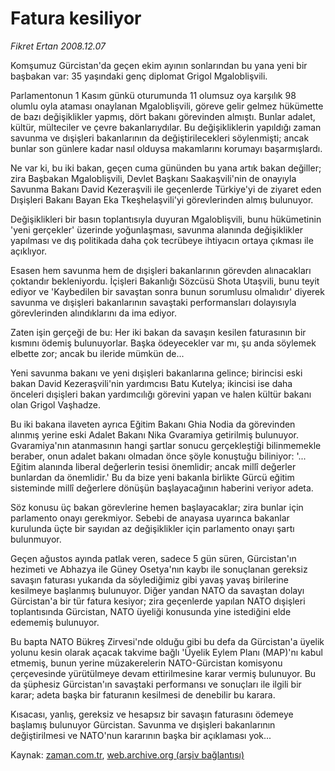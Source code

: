 # Fatura kesiliyor

*Fikret Ertan 2008.12.07*

<tr><td class="metin" colspan="2" style="padding-top: 20px; padding-left: 5px; padding-right: 10px;">Komşumuz Gürcistan'da geçen ekim ayının sonlarından bu yana yeni bir başbakan var: 35 yaşındaki genç diplomat Grigol Mgaloblişvili.</td></tr><tr><td class="metin" colspan="2" style="padding-top: 20px; padding-left: 5px; padding-right: 10px;"><p> Parlamentonun 1 Kasım günkü oturumunda 11 olumsuz oya karşılık 98 olumlu oyla ataması onaylanan Mgaloblişvili, göreve gelir gelmez hükümette de bazı değişiklikler yapmış, dört bakanı görevinden almıştı. Bunlar adalet, kültür, mülteciler ve çevre bakanlarıydılar. Bu değişikliklerin yapıldığı zaman savunma ve dışişleri bakanlarının da değiştirilecekleri söylenmişti; ancak bunlar son günlere kadar nasıl olduysa makamlarını korumayı başarmışlardı.
<p> Ne var ki, bu iki bakan, geçen cuma gününden bu yana artık bakan değiller; zira Başbakan Mgaloblişvili, Devlet Başkanı Saakaşvili'nin de onayıyla Savunma Bakanı David Kezeraşvili ile geçenlerde Türkiye'yi de ziyaret eden Dışişleri Bakanı Bayan Eka Tkeşhelaşvili'yi görevlerinden almış bulunuyor.
<p> Değişiklikleri bir basın toplantısıyla duyuran Mgaloblişvili, bunu hükümetinin 'yeni gerçekler' üzerinde yoğunlaşması, savunma alanında değişiklikler yapılması ve dış politikada daha çok tecrübeye ihtiyacın ortaya çıkması ile açıklıyor.
<p> Esasen hem savunma hem de dışişleri bakanlarının görevden alınacakları çoktandır bekleniyordu. İçişleri Bakanlığı Sözcüsü Shota Utaşvili, bunu teyit ediyor ve 'Kaybedilen bir savaştan sonra bunun sorumlusu olmalıdır' diyerek savunma ve dışişleri bakanlarının savaştaki performansları dolayısıyla görevlerinden alındıklarını da ima ediyor.
<p> Zaten işin gerçeği de bu: Her iki bakan da savaşın kesilen faturasının bir kısmını ödemiş bulunuyorlar. Başka ödeyecekler var mı, şu anda söylemek elbette zor; ancak bu ileride mümkün de...
<p> Yeni savunma bakanı ve yeni dışişleri bakanlarına gelince; birincisi eski bakan David Kezeraşvili'nin yardımcısı Batu Kutelya; ikincisi ise daha önceleri dışişleri bakan yardımcılığı görevini yapan ve halen kültür bakanı olan Grigol Vaşhadze. 
<p> Bu iki bakana ilaveten ayrıca Eğitim Bakanı Ghia Nodia da görevinden alınmış yerine eski Adalet Bakanı Nika Gvaramiya getirilmiş bulunuyor. Gvaramiya'nın atanmasının hangi şartlar sonucu gerçekleştiği bilinmemekle beraber, onun adalet bakanı olmadan önce şöyle konuştuğu biliniyor: '... Eğitim alanında liberal değerlerin tesisi önemlidir; ancak millî değerler bunlardan da önemlidir.' Bu da bize yeni bakanla birlikte Gürcü eğitim sisteminde millî değerlere dönüşün başlayacağının haberini veriyor adeta.
<p> Söz konusu üç bakan görevlerine hemen başlayacaklar; zira bunlar için parlamento onayı gerekmiyor. Sebebi de anayasa uyarınca bakanlar kurulunda üçte bir sayıdan az değişiklikler için parlamento onayı şartı bulunmuyor.
<p> Geçen ağustos ayında patlak veren, sadece 5 gün süren, Gürcistan'ın hezimeti ve Abhazya ile Güney Osetya'nın kaybı ile sonuçlanan gereksiz savaşın faturası yukarıda da söylediğimiz gibi yavaş yavaş birilerine kesilmeye başlanmış bulunuyor. Diğer yandan NATO da savaştan dolayı Gürcistan'a bir tür fatura kesiyor; zira geçenlerde yapılan NATO dışişleri toplantısında Gürcistan, NATO üyeliği konusunda yine istediğini elde edememiş bulunuyor. 
<p> Bu bapta NATO Bükreş Zirvesi'nde olduğu gibi bu defa da Gürcistan'a üyelik yolunu kesin olarak açacak takvime bağlı 'Üyelik Eylem Planı (MAP)'nı kabul etmemiş, bunun yerine müzakerelerin NATO-Gürcistan komisyonu çerçevesinde yürütülmeye devam ettirilmesine karar vermiş bulunuyor. Bu da şüphesiz Gürcistan'ın savaştaki performansı ve sonuçları ile ilgili bir karar; adeta başka bir faturanın kesilmesi de denebilir bu karara.
<p> Kısacası, yanlış, gereksiz ve hesapsız bir savaşın faturasını ödemeye başlamış bulunuyor Gürcistan. Savunma ve dışişleri bakanlarının değiştirilmesi ve NATO'nun kararının başka bir açıklaması yok...<br/></p></p></p></p></p></p></p></p></p></p></p></td></tr>

Kaynak: [zaman.com.tr](http://zaman.com.tr/yazar.do?yazino=768110), [web.archive.org (arşiv bağlantısı)](http://web.archive.org/web/20081207233437/http://zaman.com.tr:80/yazar.do?yazino=768110)
